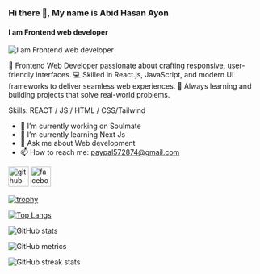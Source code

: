### Hi there 👋, My name is Abid Hasan Ayon
#### I am Frontend web developer
![I am Frontend web developer](https://i.ibb.co.com/yFZ2kgpL/Black-and-Yellow-Web-Developer-Linked-In-Banner.png)

🚀 Frontend Web Developer passionate about crafting responsive, user-friendly interfaces.
💻 Skilled in React.js, JavaScript, and modern UI frameworks to deliver seamless web experiences.
🌱 Always learning and building projects that solve real-world problems.

Skills:  REACT / JS / HTML / CSS/Tailwind

- 🔭 I’m currently working on Soulmate 
- 🌱 I’m currently learning Next Js 
- 💬 Ask me about Web development 
- 📫 How to reach me: paypal572874@gmail.com 


[<img src='https://cdn.jsdelivr.net/npm/simple-icons@3.0.1/icons/github.svg' alt='github' height='40'>](https://github.com/Ayon203008)  [<img src='https://cdn.jsdelivr.net/npm/simple-icons@3.0.1/icons/facebook.svg' alt='facebook' height='40'>](https://www.facebook.com/ayon.ayon.583234)  

[![trophy](https://github-profile-trophy.vercel.app/?username=Ayon203008)](https://github.com/ryo-ma/github-profile-trophy)

[![Top Langs](https://github-readme-stats.vercel.app/api/top-langs/?username=Ayon203008)](https://github.com/anuraghazra/github-readme-stats)

![GitHub stats](https://github-readme-stats.vercel.app/api?username=Ayon203008&show_icons=true&count_private=true)  

![GitHub metrics](https://metrics.lecoq.io/Ayon203008)  

![GitHub streak stats](https://streak-stats.demolab.com/?user=Ayon203008)  

